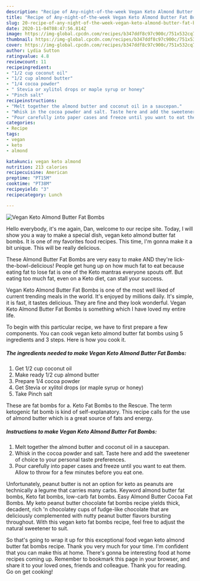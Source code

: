 ```yaml
---
description: "Recipe of Any-night-of-the-week Vegan Keto Almond Butter Fat Bombs"
title: "Recipe of Any-night-of-the-week Vegan Keto Almond Butter Fat Bombs"
slug: 20-recipe-of-any-night-of-the-week-vegan-keto-almond-butter-fat-bombs
date: 2020-11-04T08:47:56.814Z
image: https://img-global.cpcdn.com/recipes/b347ddf8c97c900c/751x532cq70/vegan-keto-almond-butter-fat-bombs-recipe-main-photo.jpg
thumbnail: https://img-global.cpcdn.com/recipes/b347ddf8c97c900c/751x532cq70/vegan-keto-almond-butter-fat-bombs-recipe-main-photo.jpg
cover: https://img-global.cpcdn.com/recipes/b347ddf8c97c900c/751x532cq70/vegan-keto-almond-butter-fat-bombs-recipe-main-photo.jpg
author: Lydia Sutton
ratingvalue: 4.8
reviewcount: 11
recipeingredient:
- "1/2 cup coconut oil"
- "1/2 cup almond butter"
- "1/4 cocoa powder"
- " Stevia or xylitol drops or maple syrup or honey"
- "Pinch salt"
recipeinstructions:
- "Melt together the almond butter and coconut oil in a saucepan."
- "Whisk in the cocoa powder and salt. Taste here and add the sweetener of choice to your personal taste preferences."
- "Pour carefully into paper cases and freeze until you want to eat them. Allow to throw for a few minutes before you eat one."
categories:
- Recipe
tags:
- vegan
- keto
- almond

katakunci: vegan keto almond 
nutrition: 213 calories
recipecuisine: American
preptime: "PT15M"
cooktime: "PT38M"
recipeyield: "3"
recipecategory: Lunch

---
```



![Vegan Keto Almond Butter Fat Bombs](https://img-global.cpcdn.com/recipes/b347ddf8c97c900c/751x532cq70/vegan-keto-almond-butter-fat-bombs-recipe-main-photo.jpg)

Hello everybody, it's me again, Dan, welcome to our recipe site. Today, I will show you a way to make a special dish, vegan keto almond butter fat bombs. It is one of my favorites food recipes. This time, I'm gonna make it a bit unique. This will be really delicious.

These Almond Butter Fat Bombs are very easy to make AND they&#39;re lick-the-bowl-delicious! People get hung up on how much fat to eat because eating fat to lose fat is one of the Keto mantras everyone spouts off. But eating too much fat, even on a Keto diet, can stall your success.

Vegan Keto Almond Butter Fat Bombs is one of the most well liked of current trending meals in the world. It's enjoyed by millions daily. It's simple, it is fast, it tastes delicious. They are fine and they look wonderful. Vegan Keto Almond Butter Fat Bombs is something which I have loved my entire life.


To begin with this particular recipe, we have to first prepare a few components. You can cook vegan keto almond butter fat bombs using 5 ingredients and 3 steps. Here is how you cook it.

<!--inarticleads1-->

##### The ingredients needed to make Vegan Keto Almond Butter Fat Bombs:

1. Get 1/2 cup coconut oil
1. Make ready 1/2 cup almond butter
1. Prepare 1/4 cocoa powder
1. Get  Stevia or xylitol drops (or maple syrup or honey)
1. Take Pinch salt


These are fat bombs for a. Keto Fat Bombs to the Rescue. The term ketogenic fat bomb is kind of self-explanatory. This recipe calls for the use of almond butter which is a great source of fats and energy. 

<!--inarticleads2-->

##### Instructions to make Vegan Keto Almond Butter Fat Bombs:

1. Melt together the almond butter and coconut oil in a saucepan.
1. Whisk in the cocoa powder and salt. Taste here and add the sweetener of choice to your personal taste preferences.
1. Pour carefully into paper cases and freeze until you want to eat them. Allow to throw for a few minutes before you eat one.


Unfortunately, peanut butter is not an option for keto as peanuts are technically a legume that carries many carbs. Keyword almond butter fat bombs, Keto fat bombs, low-carb fat bombs. Easy Almond Butter Cocoa Fat Bombs. My keto peanut butter chocolate fat bombs recipe yields thick, decadent, rich &#39;n chocolatey cups of fudge-like chocolate that are deliciously complemented with nutty peanut butter flavors bursting throughout. With this vegan keto fat bombs recipe, feel free to adjust the natural sweetener to suit. 

So that's going to wrap it up for this exceptional food vegan keto almond butter fat bombs recipe. Thank you very much for your time. I'm confident that you can make this at home. There's gonna be interesting food at home recipes coming up. Remember to bookmark this page in your browser, and share it to your loved ones, friends and colleague. Thank you for reading. Go on get cooking!
